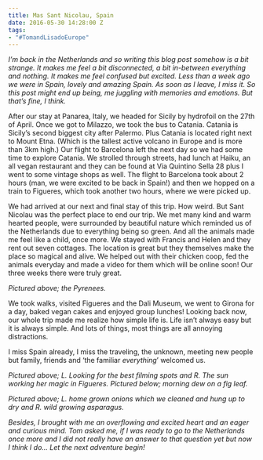```yaml
---
title: Mas Sant Nicolau, Spain
date: 2016-05-30 14:28:00 Z
tags:
- "#TomandLisadoEurope"
---
```


*I’m back in the Netherlands and so writing this blog post somehow is a bit strange. It makes me feel a bit disconnected, a bit in-between everything and nothing. It makes me feel confused but excited. Less than a week ago we were in Spain, lovely and amazing Spain. As soon as I leave, I miss it. So this post might end up being, me juggling with memories and emotions. But that’s fine, I think.*

After our stay at Panarea, Italy, we headed for Sicily by hydrofoil on the 27th of April. Once we got to Milazzo, we took the bus to Catania. Catania is Sicily’s second biggest city after Palermo. Plus Catania is located right next to Mount Etna. (Which is the tallest active volcano in Europe and is more than 3km high.) Our flight to Barcelona left the next day so we had some time to explore Catania. We strolled through streets, had lunch at Haiku, an all vegan restaurant and they can be found at Via Quintino Sella 28 plus I went to some vintage shops as well. The flight to Barcelona took about 2 hours (man, we were excited to be back in Spain!) and then we hopped on a train to Figueres, which took another two hours, where we were picked up.

We had arrived at our next and final stay of this trip. How weird. But Sant Nicolau was the perfect place to end our trip. We met many kind and warm hearted people, were surrounded by beautiful nature which reminded us of the Netherlands due to everything being so green. And all the animals made me feel like a child, once more. We stayed with Francis and Helen and they rent out seven cottages. The location is great but they themselves make the place so magical and alive. We helped out with their chicken coop, fed the animals everyday and made a video for them which will be online soon! Our three weeks there were truly great.

*Pictured above; the Pyrenees.*

We took walks, visited Figueres and the Dali Museum, we went to Girona for a day, baked vegan cakes and enjoyed group lunches! Looking back now, our whole trip made me realize how simple life is. Life isn’t always easy but it is always simple. And lots of things, most things are all annoying distractions.  

I miss Spain already, I miss the traveling, the unknown, meeting new people but family, friends and ‘the familiar *everything*’ welcomed us. 

*Pictured above; L. Looking for the best filming spots and R. The sun working her magic in Figueres. Pictured below; morning dew on a fig leaf.*

*Pictured above; L. home grown onions which we cleaned and hung up to dry and R. wild growing asparagus.*

*Besides, I brought with me an overflowing and excited heart and an eager and curious mind. Tom asked me, if I was ready to go to the Netherlands once more and I did not really have an answer to that question yet but now I think I do… Let the next adventure begin!*